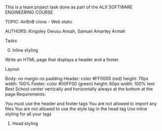 This is a team project task done as part of the ALX SOFTWARE ENGINEERING COURSE

TOPIC: AirBnB clone - Web static

AUTHORS: Kingsley Owusu Ansah, Samuel Amartey Armah

Tasks

0. Inline styling

Write an HTML page that displays a header and a footer.

Layout:

Body:
no margin
no padding
Header:
color #FF0000 (red)
height: 70px
width: 100%
Footer:
color #00FF00 (green)
height: 60px
width: 100%
text Best School center vertically and horizontally
always at the bottom at the page
Requirements:

You must use the header and footer tags
You are not allowed to import any files
You are not allowed to use the style tag in the head tag
Use inline styling for all your tags

1. Head styling


